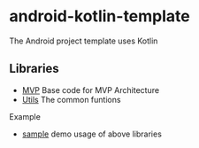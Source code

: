 # android-kotlin-template
The Android project template uses Kotlin

## Libraries
 
 * [MVP](./mvp) Base code for MVP Architecture
 * [Utils](./utils) The common funtions 

Example

 * [sample](./app) demo usage of above libraries
